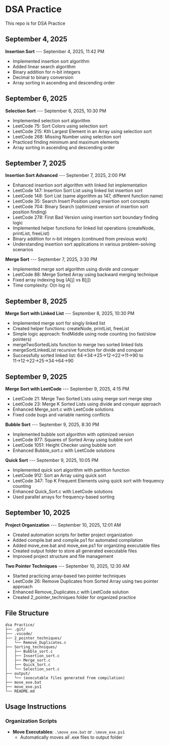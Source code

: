 # DSA Practice

This repo is for DSA Practice

## September 4, 2025

**Insertion Sort** --- September 4, 2025, 11:42 PM
- Implemented insertion sort algorithm
- Added linear search algorithm  
- Binary addition for n-bit integers
- Decimal to binary conversion
- Array sorting in ascending and descending order

## September 6, 2025

**Selection Sort** --- September 6, 2025, 10:30 PM
- Implemented selection sort algorithm
- LeetCode 75: Sort Colors using selection sort
- LeetCode 215: Kth Largest Element in an Array using selection sort
- LeetCode 268: Missing Number using selection sort
- Practiced finding minimum and maximum elements
- Array sorting in ascending and descending order

## September 7, 2025

**Insertion Sort Advanced** --- September 7, 2025, 2:00 PM
- Enhanced insertion sort algorithm with linked list implementation
- LeetCode 147: Insertion Sort List using linked list insertion sort
- LeetCode 148: Sort List (same algorithm as 147, different function name)
- LeetCode 35: Search Insert Position using insertion sort concepts
- LeetCode 704: Binary Search (optimized version of insertion sort position finding)
- LeetCode 278: First Bad Version using insertion sort boundary finding logic
- Implemented helper functions for linked list operations (createNode, printList, freeList)
- Binary addition for n-bit integers (continued from previous work)
- Understanding insertion sort applications in various problem-solving scenarios

**Merge Sort** --- September 7, 2025, 3:30 PM
- Implemented merge sort algorithm using divide and conquer
- LeetCode 88: Merge Sorted Array using backward merging technique
- Fixed array indexing bug (A[j] vs B[j])
- Time complexity: O(n log n)

## September 8, 2025

**Merge Sort with Linked List** --- September 8, 2025, 10:30 PM
- Implemented merge sort for singly linked list
- Created helper functions: createNode, printList, freeList
- Simple logic approach: findMiddle using node counting (no fast/slow pointers)
- mergeTwoSortedLists function to merge two sorted linked lists
- mergeSortLinkedList recursive function for divide and conquer
- Successfully sorted linked list: 64→34→25→12→22→11→90 to 11→12→22→25→34→64→90

## September 9, 2025

**Merge Sort with LeetCode** --- September 9, 2025, 4:15 PM
- LeetCode 21: Merge Two Sorted Lists using merge sort merge step
- LeetCode 23: Merge K Sorted Lists using divide and conquer approach
- Enhanced Merge_sort.c with LeetCode solutions
- Fixed code bugs and variable naming conflicts

**Bubble Sort** --- September 9, 2025, 8:30 PM
- Implemented bubble sort algorithm with optimized version
- LeetCode 977: Squares of Sorted Array using bubble sort
- LeetCode 1051: Height Checker using bubble sort
- Enhanced Bubble_sort.c with LeetCode solutions

**Quick Sort** --- September 9, 2025, 10:05 PM
- Implemented quick sort algorithm with partition function
- LeetCode 912: Sort an Array using quick sort
- LeetCode 347: Top K Frequent Elements using quick sort with frequency counting
- Enhanced Quick_Sort.c with LeetCode solutions
- Used parallel arrays for frequency-based sorting

## September 10, 2025

**Project Organization** --- September 10, 2025, 12:01 AM
- Created automation scripts for better project organization
- Added compile.bat and compile.ps1 for automated compilation
- Added move_exe.bat and move_exe.ps1 for organizing executable files
- Created output folder to store all generated executable files
- Improved project structure and file management

**Two Pointer Techniques** --- September 10, 2025, 12:30 AM
- Started practicing array-based two pointer techniques
- LeetCode 26: Remove Duplicates from Sorted Array using two pointer approach
- Enhanced Remove_Duplicates.c with LeetCode solution
- Created 2_pointer_techniques folder for organized practice

## File Structure
```
dsa Practice/
├── .git/
├── .vscode/
├── 2_pointer_techniques/
│   └── Remove_Duplicates.c
├── Sorting_techniques/
│   ├── Bubble_sort.c
│   ├── Insertion_sort.c
│   ├── Merge_sort.c
│   ├── Quick_Sort.c
│   └── Selection_sort.c
├── output/
│   └── (executable files generated from compilation)
├── move_exe.bat
├── move_exe.ps1
└── README.md
```

## Usage Instructions

### Organization Scripts
- **Move Executables**: `.\move_exe.bat` or `.\move_exe.ps1`
  - Automatically moves all .exe files to output folder